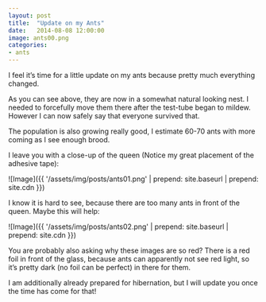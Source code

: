 ```yaml
---
layout: post
title:  "Update on my Ants"
date:   2014-08-08 12:00:00
image: ants00.png
categories:
- ants
---
```


I feel it’s time for a little update on my ants because pretty much everything changed.

As you can see above, they are now in a somewhat natural looking nest. I needed to forcefully move them there after the test-tube began to mildew. However I can now safely say that everyone survived that.

The population is also growing really good, I estimate 60-70 ants with more coming as I see enough brood.

I leave you with a close-up of the queen (Notice my great placement of the adhesive tape):

![Image]({{ '/assets/img/posts/ants01.png' | prepend: site.baseurl | prepend: site.cdn }})

I know it is hard to see, because there are too many ants in front of the queen. Maybe this will help:

![Image]({{ '/assets/img/posts/ants02.png' | prepend: site.baseurl | prepend: site.cdn }})

You are probably also asking why these images are so red? There is a red foil in front of the glass, because ants can apparently not see red light, so it’s pretty dark (no foil can be perfect) in there for them.

I am additionally already prepared for hibernation, but I will update you once the time has come for that!
